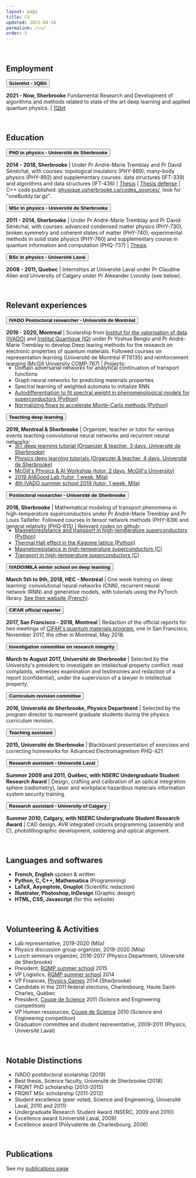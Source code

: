 ```yaml
---
layout: page
title: CV
updated: 2021-04-16
permalink: /cv/
order: 5
---
```


<body>


<br>
<h2>Employment</h2>

<button class="collapsible"><b> Scientist - 1QBit</b></button>
<div class="content">
<p class="cp">
  <b>2021 - Now, Sherbrooke</b>
   Fundamental Research and Development of algorithms and methods related to state of the art deep learning and applied quantum physics. | <a href="https://1qbit.com">1Qbit</a>
</p>
</div>
<p></p>


<br>
<h2>Education</h2>

<button class="collapsible"><b> PhD in physics - Université de Sherbrooke </b></button>
<div class="content">
<p class="cp">
  <b>2014 - 2018, Sherbrooke</b>
  | Under Pr André-Marie Tremblay and Pr David Sénéchal, with courses: topological insulators (PHY-889), many-body physics (PHY-892) and supplementary courses: data structures (IFT-339) and algorithms and data structures (IFT-436)
  | <a href="https://savoirs.usherbrooke.ca/handle/11143/12097">Thesis</a>
  | <a href= "https://youtu.be/yXtxbGZ8XJc?t=929"> Thesis defense</a>
  | C++ code published: <a href="https://physique.usherbrooke.ca/codes_sources/"> physique.usherbrooke.ca/codes_sources/</a>, look for "oneBuddy.tar.gz".
</p>
</div>

<button class="collapsible"><b> MSc in physics  - Université de Sherbrooke</b></button>
<div class="content">
<p class="cp">
  <b>2011 - 2014, Sherbrooke</b>
  | Under Pr André-Marie Tremblay and Pr David Sénéchal, with courses: advanced condensed matter physics (PHY-730), broken symmetry and coherent states of matter (PHY-740), experimental methods in solid state physics (PHY-760) and supplementary course in quantum information and computation (PHQ-737)
  | <a href="https://savoirs.usherbrooke.ca/handle/11143/79">Thesis</a>.
</p>
</div>

<button class="collapsible"><b> BSc in physics - Université Laval</b></button>
<div class="content">
<p class="cp">
  <b>2008 - 2011, Quebec</b>
  | Internships at Université Laval under Pr Claudine Allen and University of Calgary under Pr Alexander Lvovsky (see below).
</p>
</div>
<p></p>


<br>
<h2>Relevant experiences</h2>

<button class="collapsible"><b> IVADO Postoctoral researcher - Université de Montréal</b></button>
<div class="content">
<p class="cp">
  <b>2019 - 2020, Montreal</b>
  | Scolarship from <a href="https://ivado.ca/en/ivado-scholarships/postdoctoral-scholarships/">Institut for the valorisation of data (IVADO)</a> and <a href="https://www.usherbrooke.ca/iq/">Institut Quantique (IQ)</a> under Pr Yoshua Bengio and Pr André-Marie Tremblay to develop Deep learing methods for the research on electronic properties of quantum materials. Followed courses on representation learning (Université de Montréal IFT6135) and reinforcement learning (McGill University COMP-767)
  | Projects:
  <ul style="margin-top:-20px;">
    <li>Domain adversarial networks for analytical continuation of transport functions</li>
    <li>Graph neural networks for predicting materials properties</li>
    <li>Spectral learning of weighted automata to initialize RNN</li>
    <!-- <li><a href="https://github.com/simonverret/dee_continuation">Deep learning for analytical continuation (Python)</a></li> -->
    <!-- <li><a href="https://github.com/oumarkaba/learn_materials">Deep learning for materials properties (Python)</a></li> -->
    <!-- <li><a href="https://github.com/simonverret/spectral_rnn">Using spectral learning of weighted automata to initialize RNN (Python)</a></li> -->
    <li><a href="https://github.com/simonverret/pheno-flow-cdmft">Autodifferentiation to fit spectral weight in phenomenological models for superconductors (Python)</a></li>
    <li><a href="https://github.com/simonverret/flow_monte_carlo">Normalizing flows to accelerate Monte-Carlo methods (Python)</a></li>
  </ul>
</p>
</div>

<button class="collapsible"><b>Teaching deep learning</b></button>
<div class="content">
<p class="cp">
  <b>2019, Montreal & Sherbrooke</b>
  | Organizer, teacher or tutor for various events teaching convolutional neural networks and recurrent neural networks:
  <ul style="margin-top:-20px;">
    <li><a href="https://colab.research.google.com/drive/1WtWQjUFJ0ylesqeuz007jEhumpyhJdSB"> 3IT deep learning tutorial (Organizer & teacher, 3 days, Université de Sherbrooke)</a></li>
    <li><a href="https://colab.research.google.com/drive/13LWetRu8AjZid3nucC7VZmkvhgrc6vCF"> Physics deep learning tutorials (Organizer & teacher, 4 days, Université de Sherbrooke)</a></li>
    <li><a href="http://www.physics.mcgill.ca/ai2019"> McGill's Physics & AI Workshop (tutor, 2 days, McGill's University)</a></li>
    <li><a href="https://www.ai4goodlab.com"> 2019 AI4Good Lab (tutor, 1 week, Mila)</a></li>
    <li><a href="https://ivado.ca/en/trainings/schools/ivado-mila-deep-learning-school-5th-edition-2/">4th IVADO summer school 2019 (tutor, 1 week, Mila)</a></li>
  </ul>
</p>
</div>

<button class="collapsible"><b> Postoctoral researcher - Université de Sherbrooke </b></button>
<div class="content">
<p class="cp">
  <b>2018, Sherbrooke</b>
  | Mathematical modeling of transport phenomena in high-temperature superconductors under Pr André-Marie Tremblay and Pr Louis Taillefer. Followed courses in tensor network methods (PHY-839) and general relativity (PHQ-615)
  | Relevant codes on github: 
  <ul style="margin-top:-20px;">
    <li><a href="https://github.com/gaelgrissonnanche/admr">Magnetoresistance and transport in high-temperature superconductors (Python)</a></li>
    <li><a href="https://github.com/simonverret/kxy_kagome">Thermal Hall effect in the Kagome lattice (Python)</a></li>
    <li><a href="https://github.com/simonverret/mroBuddy">Magnetoresistance in high-temperature superconductors (C)</a></li>
    <li><a href="https://github.com/simonverret/transportBuddy">Transport in high-temperature superconductors (C)</a></li>
  </ul>
</p>
</div>

<button class="collapsible"><b> IVADO/MILA winter school on deep learning </b></button>
<div class="content">
<p class="cp">
  <b>March 5th to 9th, 2018, HEC - Montréal</b>
  | One week training on deep learning: convolutional neural networks (CNN), recurrent neural network (RNN) and generative models, with tutorials using the PyTorch library. <a href = "https://ivado.ca/formations/ecole-ivado-mila-apprentissage-profond/">See their website (French)</a>.
</p>
</div>

<button class="collapsible"><b> CIFAR official reporter </b></button>
<div class="content">
<p class="cp">
  <b>2017, San Francisco - 2018, Montreal</b>
  | Redaction of the official reports for two meetings of <a href="https://www.cifar.ca/research/programs/quantum-materials">CIFAR's quantum materials program</a>, one in San Francisco, November 2017, the other in Montreal, May 2018.
</p>
</div>

<button class="collapsible"><b> Investigation committee on research integrity </b></button>
<div class="content">
<p class="cp">
  <b>March to August 2017, Université de Sherbrooke</b>
  | Selected by the University's president to investigate an intellectual property conflict: read complaints, witnesses examination and testimonies and redaction of a report (confidential), under the supervision of a lawyer in intellectual property.
</p>
</div>

<button class="collapsible"><b> Curriculum revision committee </b></button>
<div class="content">
<p class="cp">
  <b>2016, Université de Sherbrooke, Physics Department</b>
  | Selected by the program director to represent graduate students during the physics curriculum revision.
</p>
</div>

<button class="collapsible"><b> Teaching assistant </b></button>
<div class="content">
<p class="cp">
  <b>2015, Université de Sherbrooke</b>
  | Blackboard presentation of exercises and correcting homeworks for Advanced Electromagnetism PHQ-421
</p>
</div>

<button class="collapsible"><b> Research assistant - Université Laval </b></button>
<div class="content">
<p class="cp">
  <b>Summer 2009 and 2011, Québec, with NSERC Undergraduate Student Research Award</b>
  | Design, crafting and calibration of an optical integration sphere (radiometry), laser and workplace hazardous materials information system security training.
</p>
</div>

<button class="collapsible"><b> Research assistant - University of Calgary </b></button>
<div class="content">
<p class="cp">
  <b>Summer 2010, Calgary, with NSERC Undergraduate Student Research Award</b>
  | CAD design, AVR integrated circuits programming (assembly and C), photolithographic development, soldering and optical alignment.
</p>
</div>
<p></p>


<br>
<h2>Languages and softwares</h2>
<ul>
<li><b>French, English</b> spoken & written</li>
<li><b>Python, C, C++, Mathematica</b> (Programming)</li>
<li><b>LaTeX, Asymptote, Gnuplot</b> (Scientific redaction)</li>
<li><b>Illustrator, Photoshop, InDesign</b> (Graphic design)</li>
<li><b>HTML, CSS, Javascript</b> (for this website)</li>
</ul>

<br>
<h2>Volunteering & Activities</h2>
<ul>
<li>Lab representative, 2019-2020 (Mila)</li>
<li>Physics discussion group organizer, 2019-2020 (Mila)</li>
<li>Lunch seminars organizer, 2016-2017 (Physics Department, Université de Sherbrooke)</li>
<li>President, <a href="http://rqemp.ca/en/index.html">RQMP summer school</a> 2015 </li>
<li>VP Logistics, <a href="http://rqemp.ca/en/index.html">RQMP summer school</a> 2014</li>
<li>VP Finances, <a href="http://jeuxdelaphysique.ca/en/home/">Physics Games</a> 2014 (Sherbrooke)</li>
<li>Candidate in the 2011 federal elections, Charlesbourg, Haute Saint-Charles, Québec</li>
<li>President, <a href="http://www.coupedescience.com/">Coupe de Science</a> 2011 (Science and Engineering competition)</li>
<li>VP Human ressources, <a href="http://www.coupedescience.com/">Coupe de Science</a> 2010 (Science and Engineering competition)</li>
<li>Graduation committee and student representative, 2009-2011 (Physics, Université Laval)</li>
<!-- <li>Captain of improv team (Cégep Limoilou 2007-2008)</li> -->
<!-- <li>Head writer, students journal (Polyvalente de Charlesbourg 2005-2006)</li> -->
<!-- jeunes entreprise -->
<!-- defi genie inventif -->
<!-- opti math, info club, murales cegep, murales comedie musicale -->
</ul>

<br>
<h2>Notable Distinctions</h2>
<ul>
<li>IVADO postdoctoral scolarship (2019)</li>
<li>Best thesis, Science faculty, Université de Sherbrooke (2018)</li>
<li>FRQNT PhD scholarship (2013-2015)</li>
<li>FRQNT MSc scholarship (2011-2012)</li>
<li>Student excellence (peer voted, Science and Engineering, Université Laval, 2010 and 2011)</li>
<li>Undergraduate Research Student Award (NSERC, 2009 and 2010)</li>
<li>Excellence award (Université Laval, 2009)</li>
<li>Excellence award (Polyvalente de Charlesbourg, 2006)</li>
<!-- <li>Personality of the year (Université Laval, physics students' association, 2009, 2010 and 2011)</li> -->
<!-- <li>Personality of the year (Polyvalente de Charlesbourg, 2005)</li> -->
<!-- grands québecois -->
</ul>


<br>
<h2>Publications</h2>
See my <a href="{% link publications.md %}">publications page</a>

